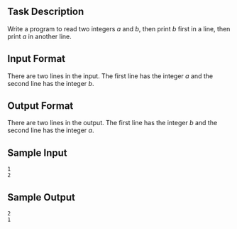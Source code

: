 ## Task Description ##

Write a program to read two integers $a$ and $b$, then print $b$ first in a line, then print $a$ in another line.

## Input Format ##

There are two lines in the input. The first line has the integer $a$ and the second line has the integer $b$.

## Output Format ##

There are two lines in the output. The first line has the integer $b$ and the second line has the integer $a$.

## Sample Input ##
```
1
2
```

## Sample Output ##
```
2
1
```